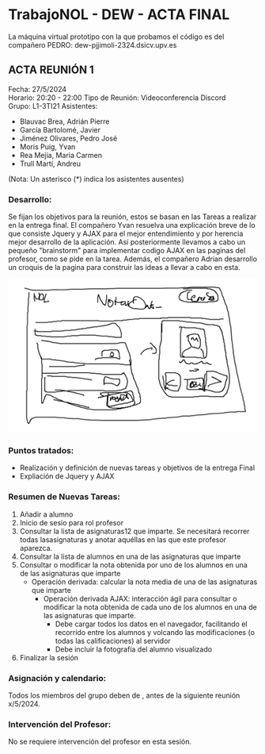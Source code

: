 <h1>TrabajoNOL - DEW - ACTA FINAL </h1>

La máquina virtual prototipo con la que probamos el código es del compañero PEDRO: dew-pjjimoli-2324.dsicv.upv.es

<h2>ACTA REUNIÓN 1</h2>


Fecha: 27/5/2024  
Horario: 20:20  - 22:00
Tipo de Reunión: Videoconferencia Discord   
Grupo: L1-3TI21
Asistentes: 
- Blauvac Brea, Adrián Pierre  
- García Bartolomé, Javier  
- Jiménez Olivares, Pedro José  
- Moris Puig, Yvan  
- Rea Mejia, Maria Carmen  
- Trull Martí, Andreu  
 
(Nota: Un asterisco (*) indica los asistentes ausentes) 


<h3>Desarrollo:</h3>
 
Se fijan los objetivos para la reunión, estos se basan en las Tareas a realizar en la entrega final. 
El compañero Yvan resuelva una explicación breve de lo que consiste Jquery y AJAX para el mejor entendimiento y por herencia mejor desarrollo de la aplicación. Así posteriormente llevamos a cabo un pequeño "brainstorm" para implementar codigo AJAX en las paginas del profesor, como se pide en la tarea. 
Además, el compañero Adrian desarrollo un croquis de la pagina para construir las ideas a llevar a cabo en esta.

![Imagen en : https://github.com/pjjimoli/TrabajoNOL/blob/master/images/croquis.png ](https://github.com/pjjimoli/TrabajoNOL/blob/master/images/croquis.png)


<h3>Puntos tratados:</h3>  
 
* Realización y definición de nuevas tareas y objetivos de la entrega Final
* Expliación de Jquery y AJAX
  


<h3>Resumen de Nuevas Tareas:</h3>  
 
1. Añadir a alumno 
2. Inicio de sesio para rol profesor
3. Consultar la lista de asignaturas12 que imparte. Se necesitará recorrer todas lasasignaturas y anotar aquéllas en las que este profesor aparezca.
4. Consultar la lista de alumnos en una de las asignaturas que imparte
5. Consultar o modificar la nota obtenida por uno de los alumnos en una de las asignaturas que imparte
    * Operación derivada: calcular la nota media de una de las asignaturas que imparte
       * Operación derivada AJAX: interacción ágil para consultar o modificar la nota obtenida de cada uno de los alumnos en una de las asignaturas que imparte. 
          - Debe cargar todos los datos en el navegador, facilitando el recorrido entre los alumnos y volcando las modificaciones (o todas las calificaciones) al servidor
          - Debe incluir la fotografía del alumno visualizado
6. Finalizar la sesión

<h3>Asignación y calendario:</h3>   

Todos los miembros del grupo deben de , antes de la siguiente reunión x/5/2024.

<h3>Intervención del Profesor:</h3>

 No se requiere intervención del profesor en esta sesión.
 




